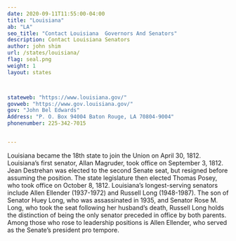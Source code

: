 ```yaml
---
date: 2020-09-11T11:55:00-04:00
title: "Louisiana"
ab: "LA"
seo_title: "Contact Louisiana  Governors And Senators"
description: Contact Louisiana Senators
author: john shim
url: /states/louisiana/
flag: seal.png
weight: 1
layout: states



stateweb: "https://www.louisiana.gov/"
govweb: "https://www.gov.louisiana.gov/"
gov: "John Bel Edwards"
Address: "P. O. Box 94004 Baton Rouge, LA 70804-9004"
phonenumber: 225-342-7015


---
```


Louisiana became the 18th state to join the Union on April 30, 1812. Louisiana’s first senator, Allan Magruder, took office on September 3, 1812. Jean Destrehan was elected to the second Senate seat, but resigned before assuming the position. The state legislature then elected Thomas Posey, who took office on October 8, 1812. Louisiana’s longest-serving senators include Allen Ellender (1937-1972) and Russell Long (1948-1987). The son of Senator Huey Long, who was assassinated in 1935, and Senator Rose M. Long, who took the seat following her husband’s death, Russell Long holds the distinction of being the only senator preceded in office by both parents. Among those who rose to leadership positions is Allen Ellender, who served as the Senate’s president pro tempore.